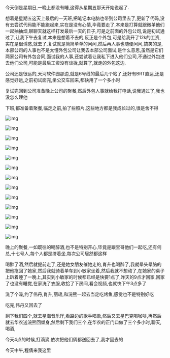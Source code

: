 今天倒是星期日,一晚上都没有睡,这得从星期五那天开始说起了.

想着是星期五这天上最后的一天班,把笔记本电脑也带到公司里去了,更新了代码,没有去尝试代码能不能跑起来,实在是没有心情,毕竟要走了,本来是打算就跟微单他们一起抽抽烟,聊聊天就这样打发最后一天的日子,可是之前面的外包公司,说是初试通过了,让我下午去复试,本来是想着不去的,反正是个外包,可是给我开了12k的工资,实在是很诱惑,就去了,复试就是简简单单的问问,然后再人事也随便问问,搞笑的是,本部公司的人事也不是太懂外包公司让我去本部公司面试,是什么意思,虽然是它们两家公司有外包合同,面试我的人事,还尝试着让我私下进入他们公司,不通过外包进去他们公司,可能是最后工资没有谈拢,就算了,就走的外包这边.

公司还是很远的,天河软件园那边,就是6号线的最后几个站了,还好有BRT直达,还是感觉好远,之前初试面完,坐公交车回来,都快用了一个多小时

复试完回到公司准备晚上公司的聚餐,然后外包人事就给我打电话,说我通过了,我也没怎么理他

下班,都准备着聚餐,临走之前,拍了些照片,这些地方都是我成长过的,很是舍不得

![img](https://hexosrc.oss-cn-shenzhen.aliyuncs.com/blog/2019/12/img_20170818_181149.jpg)

![img](https://hexosrc.oss-cn-shenzhen.aliyuncs.com/blog/2019/12/img_20170818_181204.jpg)

![img](https://hexosrc.oss-cn-shenzhen.aliyuncs.com/blog/2019/12/img_20170818_181317.jpg)

![img](https://hexosrc.oss-cn-shenzhen.aliyuncs.com/blog/2019/12/img_20170818_181513.jpg)

![img](https://hexosrc.oss-cn-shenzhen.aliyuncs.com/blog/2019/12/img_20170818_181520.jpg)

![img](https://hexosrc.oss-cn-shenzhen.aliyuncs.com/blog/2019/12/img_20170818_181559_1.jpg)

![img](https://hexosrc.oss-cn-shenzhen.aliyuncs.com/blog/2019/12/img_20170820_011319_1.jpg)

![img](https://hexosrc.oss-cn-shenzhen.aliyuncs.com/blog/2019/12/img_20170818_181605.jpg)

![img](https://hexosrc.oss-cn-shenzhen.aliyuncs.com/blog/2019/12/img_20170818_181617.jpg)

![img](https://hexosrc.oss-cn-shenzhen.aliyuncs.com/blog/2019/12/img_20170818_181715.jpg)

![img](https://hexosrc.oss-cn-shenzhen.aliyuncs.com/blog/2019/12/img_20170818_181726_1.jpg)

![img](https://hexosrc.oss-cn-shenzhen.aliyuncs.com/blog/2019/12/img_20170818_181742.jpg)

![img](https://hexosrc.oss-cn-shenzhen.aliyuncs.com/blog/2019/12/img_20170818_181754.jpg)

晚上的聚餐,一如既往的喝醉酒,也不是特别开心,毕竟是跟宝哥他们一起吃,还有何总,十七号人,每个人都是挤着坐,每次公司居然都这样

喝醉了酒,然后就提前走了,还是她女朋友催她走的,肖升也喝醉了,我就晕头晕脑的把他拖回了她家,然后我就骑着单车到小敏家坐着,然后我就不想动了,在她家的桌子上趴着睡了一晚上,其实到小敏家的时候都已经是快要1点了,昨天的9点才回家,回家了也没有睡觉,在家洗了衣服,收拾了下房间,看会视频,也就快下午3点多了

洗了个澡,约了伟丹,肖升,丽瑶,和浣熊一起去当定吃烤鱼,感觉也不是特别好吃

吃完,伟丹又回去了

剩下我们四个,就去星海音乐厅,看路边的歌手唱歌,然后又去星巴克喝咖啡,再然后就去华农送浣熊回塑身,然后剩下我们三个,在华农的正门口做了三个多小时,聊天,喝酒,

今天4点的时候,打滴滴,依次把他们俩都送回去了,我才回去的

今天中午,程倩来我这里